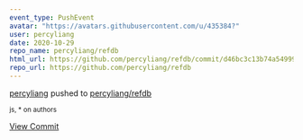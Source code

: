 ```yaml
---
event_type: PushEvent
avatar: "https://avatars.githubusercontent.com/u/435384?"
user: percyliang
date: 2020-10-29
repo_name: percyliang/refdb
html_url: https://github.com/percyliang/refdb/commit/d46bc3c13b74a54999f41ecccda87fe50ea35252
repo_url: https://github.com/percyliang/refdb
---
```


<a href='https://github.com/percyliang' target='_blank'>percyliang</a> pushed to <a href='https://github.com/percyliang/refdb' target='_blank'>percyliang/refdb</a>

<small>js, * on authors</small>

<a href='https://github.com/percyliang/refdb/commit/d46bc3c13b74a54999f41ecccda87fe50ea35252' target='_blank'>View Commit</a>